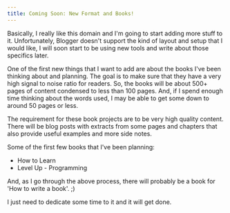 ```yaml
---
title: Coming Soon: New Format and Books!
---
```

Basically, I really like this domain and I'm going to start adding more stuff to it. Unfortunately, Blogger doesn't support the kind of layout and setup that I would like, I will soon start to be using new tools and write about those specifics later.

One of the first new things that I want to add are about the books I've been thinking about and planning. The goal is to make sure that they have a very high signal to noise ratio for readers. So, the books will be about 500+ pages of content condensed to less than 100 pages. And, if I spend enough time thinking about the words used, I may be able to get some down to around 50 pages or less.

The requirement for these book projects are to be very high quality content. There will be blog posts with extracts from some pages and chapters that also provide useful examples and more side notes.

Some of the first few books that I've been planning:
- How to Learn
- Level Up - Programming

And, as I go through the above process, there will probably be a book for 'How to write a book'. ;)

I just need to dedicate some time to it and it will get done.
